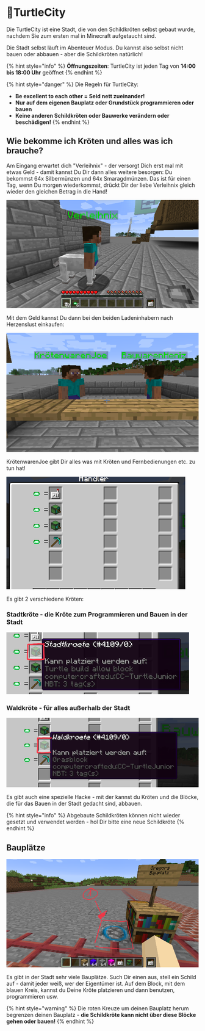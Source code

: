 # 🐢TurtleCity

Die TurtleCity ist eine Stadt, die von den Schildkröten selbst gebaut wurde, nachdem Sie zum ersten mal in Minecraft aufgetaucht sind.

Die Stadt selbst läuft im Abenteuer Modus. Du kannst also selbst nicht bauen oder abbauen - aber die Schildkröten natürlich!

{% hint style="info" %}
**Öffnungszeiten**: TurtleCity ist jeden Tag von **14:00 bis 18:00 Uhr** geöffnet
{% endhint %}

{% hint style="danger" %}
Die Regeln für TurtleCity:

* **Be excellent to each other = Seid nett zueinander!**
* **Nur auf dem eigenen Bauplatz oder Grundstück programmieren oder bauen**
* **Keine anderen Schildkröten oder Bauwerke verändern oder beschädigen!**
{% endhint %}

## Wie bekomme ich Kröten und alles was ich brauche?

Am Eingang erwartet dich "Verleihnix" - der versorgt Dich erst mal mit etwas Geld - damit kannst Du Dir dann alles weitere besorgen: Du bekommst 64x Silbermünzen und 64x Smaragdmünzen. Das ist für einen Tag, wenn Du morgen wiederkommst, drückt Dir der liebe Verleihnix gleich wieder den gleichen Betrag in die Hand!

![](../.gitbook/assets/turtle-city-bank.png)

Mit dem Geld kannst Du dann bei den beiden Ladeninhabern nach Herzenslust einkaufen: 

![](../.gitbook/assets/turtle-city-laden.png)

KrötenwarenJoe gibt Dir alles was mit Kröten und Fernbedienungen etc. zu tun hat!

![](../.gitbook/assets/turtle-city-laden-turtles.png)

Es gibt 2 verschiedene Kröten:

### Stadtkröte - die Kröte zum Programmieren und Bauen in der Stadt

![Kann nur in der Stadt benutzt werden](../.gitbook/assets/turtle-city-laden-stadtkro-te.png)

### Waldkröte - für alles außerhalb der Stadt

![Kannst du &#xFC;berall au&#xDF;erhalb der Stadt benutzen, l&#xE4;sst sich auf Gras setzen](../.gitbook/assets/turtle-city-laden-waldkro-te.png)

Es gibt auch eine spezielle Hacke - mit der kannst du Kröten und die Blöcke, die für das Bauen in der Stadt gedacht sind, abbauen.

{% hint style="info" %}
Abgebaute Schildkröten können nicht wieder gesetzt und verwendet werden - hol Dir bitte eine neue Schildkröte
{% endhint %}

## Bauplätze

![Auf diesem speziellen Block kannst Du die Stadtkr&#xF6;te setzen](../.gitbook/assets/turtle-city-bauplatz.png)

Es gibt in der Stadt sehr viele Bauplätze. Such Dir einen aus, stell ein Schild auf - damit jeder weiß, wer der Eigentümer ist. Auf dem Block, mit dem blauen Kreis, kannst du Deine Kröte platzieren und dann benutzen, programmieren usw.

{% hint style="warning" %}
Die roten Kreuze um deinen Bauplatz herum begrenzen deinen Bauplatz - **die Schildkröte kann nicht über diese Blöcke gehen oder bauen!**
{% endhint %}

